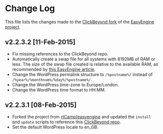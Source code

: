 # Change Log

This file lists the changes made to the [ClickBeyond fork](https://github.com/ClickBeyond/easyengine) of the [EasyEngine project](https://github.com/rtCamp/easyengine).

## v2.2.3.2 [11-Feb-2015]
- Fix missing references to the ClickBeyond repo.
- Automatically create a swap file for all systems with 8192MB of RAM or less. The size of the swap file created is relative to the available RAM, as recommended by [this EasyEngine article](https://rtcamp.com/easyengine/installation/).
- Change the WordPress permalink structure to `/%postname%/` instead of `/%year%/%monthnum%/%day%/%postname%/`.
- Change the WordPress time-zone to Europe/London.
- Change the WordPress time format to HH:MM.

## v2.2.3.1 [08-Feb-2015]
- Forked the project from [rtCamp/easyengine](https://github.com/rtCamp/easyengine) and updated the `install` and `update` scripts to reference this [ClickBeyond repo](https://github.com/ClickBeyond/easyengine).
- Set the default WordPress locale to en_GB.
